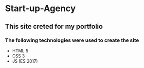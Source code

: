 # Start-up-Agency

This site creted for my portfolio
---

### The following technologies were used to create the site
- HTML 5
- CSS 3
- JS (ES 2017)

